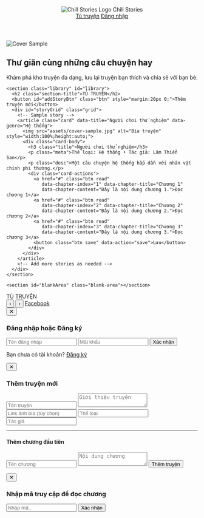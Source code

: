 <!DOCTYPE html>
<html lang="vi">
<head>
  <meta charset="UTF-8">
  <meta name="viewport" content="width=device-width,initial-scale=1.0">
  <title>Chill Stories</title>
  <link rel="stylesheet" href="styles.css">
</head>
<body>
  <header class="header">
    <div class="logo">
      <img src="assets/logo.png" alt="Chill Stories Logo" />
      <span class="site-title">Chill Stories</span>
    </div>
    <nav class="nav">
      <a href="#library">Tủ truyện</a>
      <a href="#" id="loginBtn">Đăng nhập</a>
    </nav>
  </header>

  <main>
    <section class="intro">
      <div class="intro-inner">
        <img src="assets/cover-sample.jpg" alt="Cover Sample" class="cover-img" />
        <div class="intro-text">
          <h1>Thư giãn cùng những câu chuyện hay</h1>
          <p>Khám phá kho truyện đa dạng, lưu lại truyện bạn thích và chia sẻ với bạn bè.</p>
        </div>
      </div>
    </section>

    <section class="library" id="library">
      <h2 class="section-title">TỦ TRUYỆN</h2>
      <button id="addStoryBtn" class="btn" style="margin:20px 0;">Thêm truyện mới</button>
      <div id="storyGrid" class="grid">
        <!-- Sample story -->
        <article class="card" data-title="Người chơi thử nghiệm" data-genre="Hệ thống">
          <img src="assets/cover-sample.jpg" alt="Bìa truyện" style="width:100%;height:auto;">
          <div class="card-body">
            <h3 class="title">Người chơi thử nghiệm</h3>
            <p class="meta">Thể loại: Hệ thống • Tác giả: Lâm Thiển San</p>
            <p class="desc">Một câu chuyện hệ thống hấp dẫn với nhân vật chính phi thường.</p>
            <div class="card-actions">
              <a href="#" class="btn read" 
                 data-chapter-index="1" data-chapter-title="Chương 1"
                 data-chapter-content="Đây là nội dung chương 1.">Đọc chương 1</a>
              <a href="#" class="btn read" 
                 data-chapter-index="2" data-chapter-title="Chương 2"
                 data-chapter-content="Đây là nội dung chương 2.">Đọc chương 2</a>
              <a href="#" class="btn read" 
                 data-chapter-index="3" data-chapter-title="Chương 3"
                 data-chapter-content="Đây là nội dung chương 3.">Đọc chương 3</a>
              <button class="btn save" data-action="save">Lưu</button>
            </div>
          </div>
        </article>
        <!-- Add more stories as needed -->
      </div>
    </section>

    <section id="blankArea" class="blank-area"></section>
  </main>

  <!-- FOOTER -->
  <footer class="footer">
    <div class="footer-inner">
      <div class="bookmark">
        <span class="marker">TỦ TRUYỆN</span>
        <div class="line"></div>
      </div>
      <div class="footer-actions">
        <button id="prevBtn" class="icon-btn">‹</button>
        <button id="nextBtn" class="icon-btn">›</button>
        <a href="#" class="share">Facebook</a>
      </div>
    </div>
  </footer>

  <!-- LOGIN / REGISTER MODAL -->
  <div id="authModal" class="modal hidden">
    <div class="modal-inner">
      <button id="closeAuth" class="close-btn">✕</button>
      <h3 id="authTitle">Đăng nhập hoặc Đăng ký</h3>
      <form id="authForm">
        <input type="text" placeholder="Tên đăng nhập" required>
        <input type="password" placeholder="Mật khẩu" required>
        <button type="submit" class="btn">Xác nhận</button>
      </form>
      <p class="switch-auth">Bạn chưa có tài khoản? <a href="#" id="registerLink">Đăng ký</a></p>
    </div>
  </div>

  <!-- MODAL TẠO TRUYỆN MỚI -->
  <div id="addStoryModal" class="modal hidden">
    <div class="modal-inner">
      <button id="closeAddStory" class="close-btn">✕</button>
      <h3>Thêm truyện mới</h3>
      <form id="addStoryForm">
        <input type="text" id="newTitle" placeholder="Tên truyện" required>
        <textarea id="newDesc" placeholder="Giới thiệu truyện" required></textarea>
        <input type="text" id="newImg" placeholder="Link ảnh bìa (tùy chọn)">
        <input type="text" id="newGenre" placeholder="Thể loại" required>
        <input type="text" id="newAuthor" placeholder="Tác giả" required>
        <hr>
        <h4>Thêm chương đầu tiên</h4>
        <input type="text" id="chapterTitle" placeholder="Tên chương" required>
        <textarea id="chapterContent" placeholder="Nội dung chương" required></textarea>
        <button type="submit" class="btn">Thêm truyện</button>
      </form>
    </div>
  </div>

  <!-- MODAL NHẬP MÃ KIỂU SHOPPE/TIKTOK -->
  <div id="codeModal" class="modal hidden">
    <div class="modal-inner">
      <button id="closeCodeModal" class="close-btn">✕</button>
      <h3>Nhập mã truy cập để đọc chương</h3>
      <input type="text" id="storyCodeInput" placeholder="Nhập mã...">
      <button id="confirmCodeBtn" class="btn">Xác nhận</button>
      <p id="codeStatus" style="color: red; margin-top: 10px;"></p>
    </div>
  </div>

  <script src="script.js"></script>
</body>
</html>
